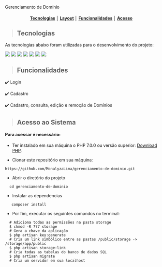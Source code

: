Gerenciamento de Domínio

<div align="center">

  #### [Tecnologias](#tecnologias) │ [Layout](#layout) │ [Funcionalidades](#funcionalidades) │ [Acesso](#acesso-ao-sistema)

</div>

> ## Tecnologias

As tecnologias abaixo foram utilizadas para o desenvolvimento do projeto: 

<img src="https://img.shields.io/static/v1?label=&message=PHP&color=black&style=for-the-badge&logo=PHP"/> <img src="https://img.shields.io/static/v1?label=&message=LARAVEL &color=black&style=for-the-badge&logo=LARAVEL"/>  <img src="https://img.shields.io/static/v1?label=&message=BOOTSTRAP &color=black&style=for-the-badge&logo=BOOTSTRAP"/> <img src="https://img.shields.io/static/v1?label=&message=JAVASCRIPT&color=black&style=for-the-badge&logo=JAVASCRIPT"/> <img src="https://img.shields.io/static/v1?label=&message=HTML &color=black&style=for-the-badge&logo=HTML"/>  <img src="https://img.shields.io/static/v1?label=&message=CSS &color=black&style=for-the-badge&logo=CSS3"/>  <img src="https://img.shields.io/static/v1?label=&message=MYSQL &color=black&style=for-the-badge&logo=MYSQL"/>  


> ## Funcionalidades


:heavy_check_mark: Login

:heavy_check_mark: Cadastro 

:heavy_check_mark: Cadastro, consulta, edição e remoção de Domínios


> ## Acesso ao Sistema

#### Para acessar é necessário:

- Ter instalado em sua máquina o PHP 7.0.0 ou versão superior: <a href="https://www.php.net/downloads">Download PHP</a>.

- Clonar este repositório em sua máquina:

```
https://github.com/MonalyzaLima/gerenciamento-de-dominio.git
```

- Abrir o diretório do projeto

```
  cd gerenciamento-de-dominio
```

- Instalar as dependencias

```
   composer install
```

- Por fim, executar os seguintes comandos no terminal:

```
  # Adiciona todas as permissões na pasta storage
  $ chmod -R 777 storage 
  # Gera a chave da aplicação
  $ php artisan key:generate 
  # Cria um link simbólico entre as pastas /public/storage -> /storage/app/public
  $ php artisan storage:link
  # Cria todas as tabelas do banco de dados SQL
  $ php artisan migrate
  # Cria um servidor em sua localhost

```
